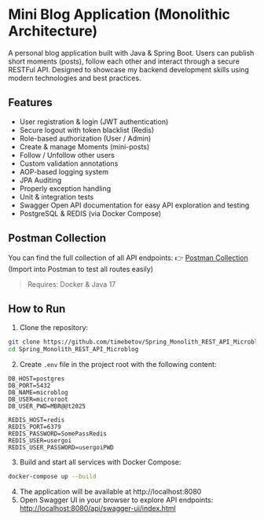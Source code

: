 # Mini Blog Application (Monolithic Architecture)
A personal blog application built with Java & Spring Boot.
Users can publish short moments (posts), follow each other and interact through a secure RESTFul API.
Designed to showcase my backend development skills using modern technologies and best practices.

## Features
- User registration & login (JWT authentication)
- Secure logout with token blacklist (Redis)
- Role-based authorization (User / Admin)
- Create & manage Moments (mini-posts)
- Follow / Unfollow other users
- Custom validation annotations
- AOP-based logging system
- JPA Auditing
- Properly exception handling
- Unit & integration tests
- Swagger Open API documentation for easy API exploration and testing
- PostgreSQL & REDIS (via Docker Compose)

## Postman Collection
You can find the full collection of all API endpoints:
👉 [Postman Collection](./Microblog.postman_collection.json)  
(Import into Postman to test all routes easily)

> Requires: Docker & Java 17

## How to Run

1. Clone the repository:
```bash
git clone https://github.com/timebetov/Spring_Monolith_REST_API_Microblog.git
cd Spring_Monolith_REST_API_Microblog
```
2. Create `.env` file in the project root with the following content:
```.dotenv
DB_HOST=postgres
DB_PORT=5432
DB_NAME=microblog
DB_USER=microroot
DB_USER_PWD=MBR@@t2025

REDIS_HOST=redis
REDIS_PORT=6379
REDIS_PASSWORD=SomePassRedis
REDIS_USER=usergoi
REDIS_USER_PASSWORD=usergoiPWD
```
3. Build and start all services with Docker Compose:
```bash
docker-compose up --build
```
4. The application will be available at http://localhost:8080
5. Open Swagger UI in your browser to explore API endpoints:
[http://localhost:8080/api/swagger-ui/index.html](http://localhost:8080/api/swagger-ui/index.html)
